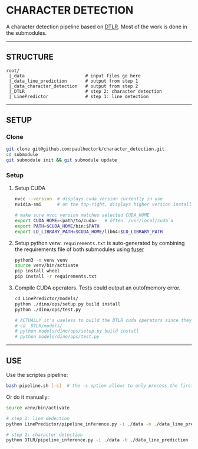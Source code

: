 # CHARACTER DETECTION

A character detection pipeline based on [DTLR](https://github.com/raphael-baena/DTLR). Most of the work is done in the submodules.

---

## STRUCTURE

```
root/
 |_data                       # input files go here
 |_data_line_prediction       # output from step 1
 |_data_character_detection   # output from step 2
 |_DTLR                       # step 2: character detection
 |_LinePredictor              # step 1: line detection
```

---

## SETUP 

### Clone

```bash
git clone git@github.com:paulhectork/character_detection.git
cd submodule
git submodule init && git submodule update
```

### Setup

1. Setup CUDA

	```bash
	nvcc --version  # displays cuda version currently in use
	nvidia-smi      # on the top-right, displays higher version installed on the system

	# make sure nvcc version matches selected CUDA_HOME
	export CUDA_HOME=<path/to/cuda>   # often `/usr/local/cuda`a
	export PATH=$CUDA_HOME/bin:$PATH
	export LD_LIBRARY_PATH=$CUDA_HOME/lib64:$LD_LIBRARY_PATH
	```
2. Setup python venv. `requirements.txt` is auto-generated by combining the requirements file of both submodules using [fuser](https://github.com/paulhectork/fuser)
	```bash
	python3 -m venv venv
	source venv/bin/activate
	pip install wheel
	pip install -r requirements.txt
	```
3. Compile CUDA operators. Tests could output an outofmemory error.
	```bash
	cd LinePredictor/models/
	python ./dino/ops/setup.py build install
	python ./dino/ops/test.py
	
	# ACTUALLY it's useless to build the DTLR cuda operators since they were aldready built in LinePredictor
	# cd  DTLR/models/
	# python models/dino/ops/setup.py build install
	# python models/dino/ops/test.py
	```

--- 

## USE

Use the scriptes pipeline:

```bash
bash pipeline.sh [-s]  # the -s option allows to only process the first 10 images
```

Or do it manually:

```bash
source venv/bin/activate

# step 1: line dedection
python LinePredictor/pipeline_inference.py -i ./data -o ./data_line_prediction/ [-s]

# step 2: character detection
python DTLR/pipeline_inference.py -i ./data -b ./data_line_prediction -o ./data_character_detection
```

